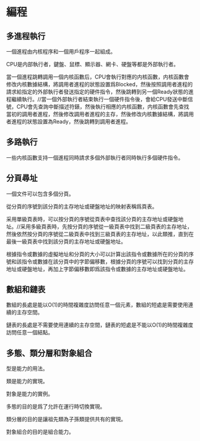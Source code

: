 # 編程

## 多進程執行

一個進程由内核程序和一個用戶程序一起組成。

CPU是内部執行者，鍵盤、鼠標、顯示器、網卡、硬盤等都是外部執行者。

當一個進程跳轉調用一個内核函數后，CPU會執行對應的内核函數，内核函數會修改内核數據結構，將調用者進程的狀態設置爲Blocked，然後按照調用者進程的請求給指定的外部執行者發送指定的硬件指令，然後跳轉到另一個Ready狀態的進程繼續執行。//當一個外部執行者結束執行一個硬件指令後，會給CPU發送中斷信號，CPU會先查詢中斷描述符錶，然後執行相應的内核函數，内核函數會先查找當初的調用者進程，然後修改調用者進程的主存，然後修改内核數據結構，將調用者進程的狀態設置為Ready，然後跳轉到調用者進程。

## 多路執行

一些内核函數支持一個進程同時請求多個外部執行者同時執行多個硬件指令。

## 分頁尋址

一個文件可以包含多個分頁。

從分頁的序號到該分頁的主存地址或硬盤地址的映射表稱爲頁表。

采用單級頁表時，可以按分頁的序號從頁表中查找該分頁的主存地址或硬盤地址。//采用多級頁表時，先按分頁的序號從一級頁表中找到二級頁表的主存地址，然後依然按分頁的序號從二級頁表中找到三級頁表的主存地址，以此類推，直到在最後一級頁表中找到該分頁的主存地址或硬盤地址。

根據指令或數據的虛擬地址和分頁的大小可以計算出該指令或數據所在的分頁的序號和該指令或數據在該分頁中的字節偏移數，根據分頁的序號可以找到分頁的主存地址或硬盤地址，再加上字節偏移數即爲該指令或數據的主存地址或硬盤地址。

## 數組和鏈表

數組的長處是能以O(1)的時間複雜度訪問任意一個元素，數組的短處是需要使用連續的主存空間。

鏈表的長處是不需要使用連續的主存空間，鏈表的短處是不能以O(1)的時間複雜度訪問任意一個結點。

## 多態、類分層和對象組合

型是能力的用法。

類是能力的實現。

對象是能力的實例。

多態的目的是爲了允許在運行時切換實現。

類分層的目的是讓祖先類為子孫類提供共有的實現。

對象組合的目的是組合能力。
